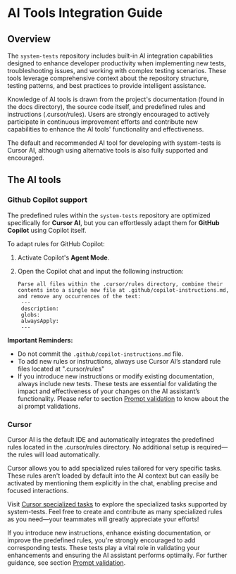 # AI Tools Integration Guide

## Overview

The `system-tests` repository includes built-in AI integration capabilities designed to enhance developer productivity when implementing new tests, troubleshooting issues, and working with complex testing scenarios. These tools leverage comprehensive context about the repository structure, testing patterns, and best practices to provide intelligent assistance.

Knowledge of AI tools is drawn from the project's documentation (found in the docs directory), the source code itself, and predefined rules and instructions (.cursor/rules). Users are strongly encouraged to actively participate in continuous improvement efforts and contribute new capabilities to enhance the AI tools' functionality and effectiveness.

The default and recommended AI tool for developing with system-tests is Cursor AI, although using alternative tools is also fully supported and encouraged.

## The AI tools

### Github Copilot support

The predefined rules within the `system-tests` repository are optimized specifically for **Cursor AI**, but you can effortlessly adapt them for **GitHub Copilot** using Copilot itself.

To adapt rules for GitHub Copilot:

1. Activate Copilot's **Agent Mode**.
2. Open the Copilot chat and input the following instruction:

   ```
   Parse all files within the .cursor/rules directory, combine their contents into a single new file at .github/copilot-instructions.md, and remove any occurrences of the text:
    ---
    description:
    globs:
    alwaysApply:
    ---
   ```

**Important Reminders:**

* Do not commit the `.github/copilot-instructions.md` file.
* To add new rules or instructions, always use Cursor AI’s standard rule files located at ".cursor/rules"
* If you introduce new instructions or modify existing documentation, always include new tests. These tests are essential for validating the impact and effectiveness of your changes on the AI assistant’s functionality. Please refer to section [Prompt validation](ai-tools-prompt-validation.md) to know about the ai prompt validations.

### Cursor

Cursor AI is the default IDE and automatically integrates the predefined rules located in the .cursor/rules directory. No additional setup is required—the rules will load automatically.

Cursor allows you to add specialized rules tailored for very specific tasks. These rules aren't loaded by default into the AI context but can easily be activated by mentioning them explicitly in the chat, enabling precise and focused interactions.

Visit [Cursor specialized tasks](cursor-specialized-prompts.md) to explore the specialized tasks supported by system-tests. Feel free to create and contribute as many specialized rules as you need—your teammates will greatly appreciate your efforts!

If you introduce new instructions, enhance existing documentation, or improve the predefined rules, you're strongly encouraged to add corresponding tests. These tests play a vital role in validating your enhancements and ensuring the AI assistant performs optimally. For further guidance, see section [Prompt validation](ai-tools-prompt-validation.md).

